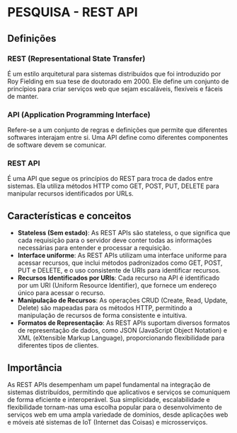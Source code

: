 # PESQUISA - REST API

## Definições
### REST (Representational State Transfer)
É um estilo arquitetural para sistemas distribuídos que foi introduzido por Roy Fielding em sua tese de doutorado em 2000. Ele define um conjunto de princípios para criar serviços web que sejam escaláveis, flexíveis e fáceis de manter.

### API (Application Programming Interface)
Refere-se a um conjunto de regras e definições que permite que diferentes softwares interajam entre si. Uma API define como diferentes componentes de software devem se comunicar.

### REST API
É uma API que segue os princípios do REST para troca de dados entre sistemas. Ela utiliza métodos HTTP como GET, POST, PUT, DELETE para manipular recursos identificados por URLs.

## Características e conceitos
- **Stateless (Sem estado)**: As REST APIs são stateless, o que significa que cada requisição para o servidor deve conter todas as informações necessárias para entender e processar a requisição.
- **Interface uniforme**: As REST APIs utilizam uma interface uniforme para acessar recursos, que inclui métodos padronizados como GET, POST, PUT e DELETE, e o uso consistente de URIs para identificar recursos.
- **Recursos Identificados por URIs**: Cada recurso na API é identificado por um URI (Uniform Resource Identifier), que fornece um endereço único para acessar o recurso.
- **Manipulação de Recursos**: As operações CRUD (Create, Read, Update, Delete) são mapeadas para os métodos HTTP, permitindo a manipulação de recursos de forma consistente e intuitiva.
- **Formatos de Representação**: As REST APIs suportam diversos formatos de representação de dados, como JSON (JavaScript Object Notation) e XML (eXtensible Markup Language), proporcionando flexibilidade para diferentes tipos de clientes.

## Importância
As REST APIs desempenham um papel fundamental na integração de sistemas distribuídos, permitindo que aplicativos e serviços se comuniquem de forma eficiente e interoperável. Sua simplicidade, escalabilidade e flexibilidade tornam-nas uma escolha popular para o desenvolvimento de serviços web em uma ampla variedade de domínios, desde aplicações web e móveis até sistemas de IoT (Internet das Coisas) e microsserviços.
